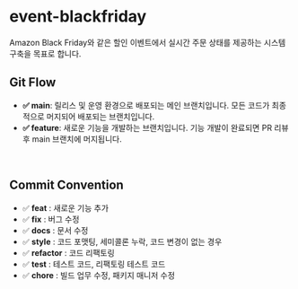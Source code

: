 # event-blackfriday
Amazon Black Friday와 같은 할인 이벤트에서 실시간 주문 상태를 제공하는 시스템 구축을 목표로 합니다. 


## Git Flow
- **✅ main**: 릴리스 및 운영 환경으로 배포되는 메인 브랜치입니다. 모든 코드가 최종적으로 머지되어 배포되는 브랜치입니다.
- **✅ feature**: 새로운 기능을 개발하는 브랜치입니다. 기능 개발이 완료되면 PR 리뷰 후 main 브랜치에 머지됩니다.

<br>

## Commit Convention
- ✅ **feat** : 새로운 기능 추가
- ✅ **fix** : 버그 수정
- ✅ **docs** : 문서 수정
- ✅ **style** : 코드 포맷팅, 세미콜론 누락, 코드 변경이 없는 경우
- ✅ **refactor** : 코드 리팩토링
- ✅ **test** : 테스트 코드, 리팩토링 테스트 코드
- ✅ **chore** : 빌드 업무 수정, 패키지 매니저 수정
